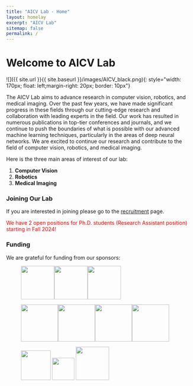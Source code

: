 ```yaml
---
title: "AICV Lab - Home"
layout: homelay
excerpt: "AICV Lab"
sitemap: false
permalink: /
---
```



# Welcome to AICV Lab


![]({{ site.url }}{{ site.baseurl }}/images/AICV_black.png){: style="width: 170px; float: left;margin-right: 20px; border: 10px"}


The AICV Lab aims to advance research in computer vision, robotics, and medical imaging. Over the past few years, we have made significant progress in these fields through our cutting-edge research and collaboration with leading experts in the field. Our work has resulted in numerous publications in top-tier conferences and journals, and we continue to push the boundaries of what is possible with our advanced machine learning techniques, particularly in the areas of deep neural networks. We are excited to continue our research and contribute to the field of computer vision, robotics, and medical imaging.

Here is the three main areas of interest of our lab:

1. **Computer Vision** 
2. **Robotics**
3. **Medical Imaging**


<!-- ### Technologies and methods
Our group utilizes advanced machine learning techniques, with a strong focus on deep neural networks. We apply these techniques to a variety of tasks, such as image recognition, natural language processing, and robotics. Our research has resulted in numerous publications in top-tier conferences and journals, and we collaborate with leading experts in the field to push the boundaries of what is possible with machine learning. -->

### Joining Our Lab
If you are interested in joining please go to the [recruitment](recruitment) page.

<p style="color:red;">We have 2 open positions for Ph.D. students (Research Assistant position) starting in Fall 2024!</p>

### Funding
We are grateful for funding from our sponsors:
<!-- 
[National Institute of Health](https://www.nimh.nih.gov/) and the [The Simons Foundation Autism Research Initiative](https://www.sfari.org/), the [Autism Science Foundation](https://autismsciencefoundation.org/), and the [Brain & Behavior Research Foundation](https://www.bbrfoundation.org/). -->

<figure class="third">
<img src="{{ site.url }}{{ site.baseurl }}/images/logopic/nih.jpg" style="height: 90px"><img src="{{ site.url }}{{ site.baseurl }}/images/logopic/nsf.jpg" style="height: 90px"><img src="{{ site.url }}{{ site.baseurl }}/images/logopic/cobb.png" style="height: 90px">
  
<img src="{{ site.url }}{{ site.baseurl }}/images/logopic/aviagen.jpg" style="height: 100px"><img src="{{ site.url }}{{ site.baseurl }}/images/logopic/adisseo.png" style="height: 100px"><img src="{{ site.url }}{{ site.baseurl }}/images/logopic/winnow.jpg" style="height: 100px"><img src="{{ site.url }}{{ site.baseurl }}/images/logopic/uark_agri.jpg" style="height: 100px">

<img src="{{ site.url }}{{ site.baseurl }}/images/logopic/tyson.png" style="height: 80px"> <img src="{{ site.url }}{{ site.baseurl }}/images/logopic/ai_sustein.webp" style="height: 60px"> <img src="{{ site.url }}{{ site.baseurl }}/images/logopic/uark_eng.jpg" style="height: 90px">
</figure>
